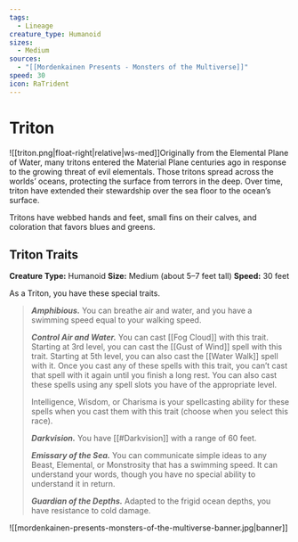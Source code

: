 ```yaml
---
tags:
  - Lineage
creature_type: Humanoid
sizes:
  - Medium
sources:
  - "[[Mordenkainen Presents - Monsters of the Multiverse]]"
speed: 30
icon: RaTrident
---
```


# Triton

![[triton.png|float-right|relative|ws-med]]Originally from the Elemental Plane of Water, many tritons entered the Material Plane centuries ago in response to the growing threat of evil elementals. Those tritons spread across the worlds’ oceans, protecting the surface from terrors in the deep. Over time, triton have extended their stewardship over the sea floor to the ocean’s surface.

Tritons have webbed hands and feet, small fins on their calves, and coloration that favors blues and greens.

## Triton Traits

**Creature Type:** Humanoid
**Size:** Medium (about 5–7 feet tall)
**Speed:** 30 feet

As a Triton, you have these special traits.
>**_Amphibious._** You can breathe air and water, and you have a swimming speed equal to your walking speed.
>
>**_Control Air and Water._** You can cast [[Fog Cloud]] with this trait. Starting at 3rd level, you can cast the [[Gust of Wind]] spell with this trait. Starting at 5th level, you can also cast the [[Water Walk]] spell with it. Once you cast any of these spells with this trait, you can’t cast that spell with it again until you finish a long rest. You can also cast these spells using any spell slots you have of the appropriate level.
>
>Intelligence, Wisdom, or Charisma is your spellcasting ability for these spells when you cast them with this trait (choose when you select this race).
>
>**_Darkvision._** You have [[#Darkvision]] with a range of 60 feet.
>
>**_Emissary of the Sea._** You can communicate simple ideas to any Beast, Elemental, or Monstrosity that has a swimming speed. It can understand your words, though you have no special ability to understand it in return.
>
>**_Guardian of the Depths._** Adapted to the frigid ocean depths, you have resistance to cold damage.

![[mordenkainen-presents-monsters-of-the-multiverse-banner.jpg|banner]]
